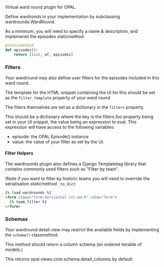 Virtual ward round plugin for OPAL.

Define wardronds in your implementation by subclassing wardrounds.WardRound.

As a minimum, you will need to specify a name & description, and implemenet the episodes 
staticmethod.

```python
@staticmethod
def episodes():
    return [list, of, episodes]
```

### Filters

Your wardround may also define user filters for the episodes included in this ward round. 

The template for the HTML snippet containing the UI for this should be set as the `filter_template` property
of your ward round

The filters themselves are set as a dictionary in the `filters` property. 

This should be a dictionary where the key is the filters.foo property being set in your UI snippet,
the value being an expression to eval. This expression will have access to the following variables: 

 - episode: the OPAL Episode() instance
 - value: the value of your filter as set by the UI.

#### Filter Helpers

The wardrounds plugin also defines a Django Templatetag library that contains commonly used filters such as "Filter by team".

(Note if you want to filter by historic teams you will need to override the serialisation staticmethod `.to_dict`

```html
{% load wardrounds %}
<form class="form-horizontal col-md-8" role="form">
  {% team_filter %}
</form>
```

### Schemas

Your wardround detail view may restrict the available fields by implementing the `schema()` classmethod.

This method should return a column schema (an ordered iterable of models.)

This returns opal.views.core.schema.detail_columns by default. 
